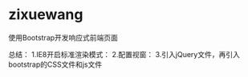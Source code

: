 # zixuewang
使用Bootstrap开发响应式前端页面

总结：
1.IE8开启标准渲染模式：<meta http-equiv="X-UA-Compatible" content="IE=edge">
2.配置视窗：<meta name='viewport' content='width=device-width,initial-scale=1.0,user-scalable=no'>
3.引入jQuery文件，再引入bootstrap的CSS文件和js文件

